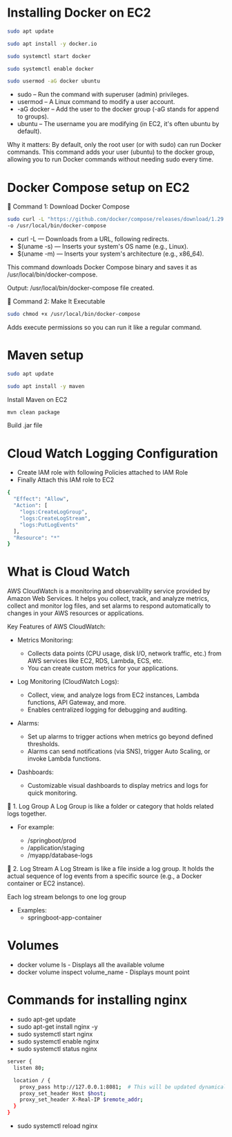 # Installing Docker on EC2
```bash
sudo apt update
```

```bash
sudo apt install -y docker.io
```

```bash
sudo systemctl start docker
```

```bash
sudo systemctl enable docker
```

```bash
sudo usermod -aG docker ubuntu
```

* sudo – Run the command with superuser (admin) privileges.
* usermod – A Linux command to modify a user account.
* -aG docker – Add the user to the docker group (-aG stands for append to groups).
* ubuntu – The username you are modifying (in EC2, it's often ubuntu by default).

Why it matters:
By default, only the root user (or with sudo) can run Docker commands.
This command adds your user (ubuntu) to the docker group, allowing you to run Docker commands without needing sudo every time.

# Docker Compose setup on EC2

🔹 Command 1: Download Docker Compose
```bash
sudo curl -L "https://github.com/docker/compose/releases/download/1.29.2/docker-compose-$(uname -s)-$(uname -m)" \
-o /usr/local/bin/docker-compose
```

* curl -L — Downloads from a URL, following redirects.
* $(uname -s) — Inserts your system's OS name (e.g., Linux).
* $(uname -m) — Inserts your system's architecture (e.g., x86_64).

This command downloads Docker Compose binary and saves it as /usr/local/bin/docker-compose.

Output: /usr/local/bin/docker-compose file created.


🔹 Command 2: Make It Executable
```bash
sudo chmod +x /usr/local/bin/docker-compose
```
Adds execute permissions so you can run it like a regular command.

# Maven setup

```bash
sudo apt update
```

```bash
sudo apt install -y maven
```
Install Maven on EC2

```bash
mvn clean package
```
Build .jar file 

# Cloud Watch Logging Configuration

* Create IAM role with following Policies attached to IAM Role
* Finally Attach this IAM role to EC2

```bash
{
  "Effect": "Allow",
  "Action": [
    "logs:CreateLogGroup",
    "logs:CreateLogStream",
    "logs:PutLogEvents"
  ],
  "Resource": "*"
}

```

# What is Cloud Watch 
AWS CloudWatch is a monitoring and observability service provided by Amazon Web Services. It helps you collect, track, and analyze metrics, collect and monitor log files, and set alarms to respond automatically to changes in your AWS resources or applications.

Key Features of AWS CloudWatch:
* Metrics Monitoring:

  * Collects data points (CPU usage, disk I/O, network traffic, etc.) from AWS services like EC2, RDS, Lambda, ECS, etc.
  * You can create custom metrics for your applications.

* Log Monitoring (CloudWatch Logs):

    * Collect, view, and analyze logs from EC2 instances, Lambda functions, API Gateway, and more.
    * Enables centralized logging for debugging and auditing.

* Alarms:

    * Set up alarms to trigger actions when metrics go beyond defined thresholds.
    * Alarms can send notifications (via SNS), trigger Auto Scaling, or invoke Lambda functions.

* Dashboards:

    * Customizable visual dashboards to display metrics and logs for quick monitoring.

🔹 1. Log Group
A Log Group is like a folder or category that holds related logs together.

* For example:

    * /springboot/prod
    * /application/staging
    * /myapp/database-logs

🔹 2. Log Stream
A Log Stream is like a file inside a log group. It holds the actual sequence of log events from a specific source (e.g., a Docker container or EC2 instance).

Each log stream belongs to one log group

* Examples:
  * springboot-app-container


# Volumes

* docker volume ls - Displays all the available volume
* docker volume inspect volume_name - Displays mount point

# Commands for installing nginx

- sudo apt-get update
- sudo apt-get install nginx -y
- sudo systemctl start nginx
- sudo systemctl enable nginx
- sudo systemctl status nginx

```bash
server {
  listen 80;

  location / {
    proxy_pass http://127.0.0.1:8081;  # This will be updated dynamically by your deployment script
    proxy_set_header Host $host;
    proxy_set_header X-Real-IP $remote_addr;
  }
}
```

* sudo systemctl reload nginx